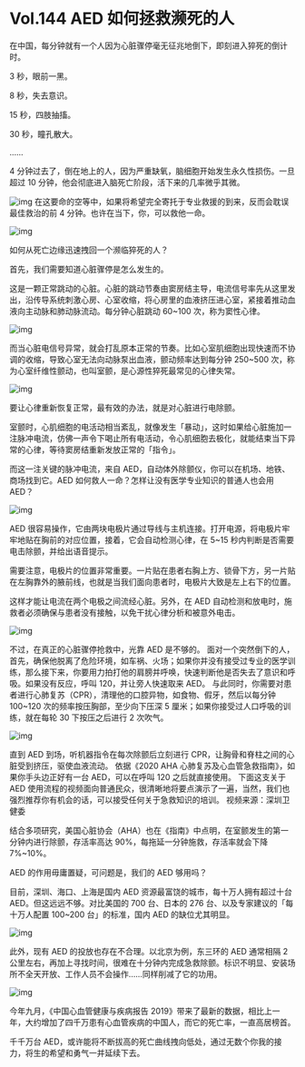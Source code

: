 # Vol.144 AED 如何拯救濒死的人

在中国，每分钟就有一个人因为心脏骤停毫无征兆地倒下，即刻进入猝死的倒计时。


3 秒，眼前一黑。

8 秒，失去意识。

15 秒，四肢抽搐。

30 秒，瞳孔散大。

……




4 分钟过去了，倒在地上的人，因为严重缺氧，脑细胞开始发生永久性损伤。一旦超过 10 分钟，他会彻底进入脑死亡阶段，活下来的几率微乎其微。


![img](https://cdn.jsdelivr.net/gh/just-prog/static/img/202108282030968.png)
在这要命的空等中，如果将希望完全寄托于专业救援的到来，反而会耽误最佳救治的前 4 分钟。也许在当下，你，可以救他一命。

![img](https://mmbiz.qpic.cn/mmbiz_png/SlOqFKqEO4E4IicLxFibb1unpaCqWCIxywFeDKQFYm55s5SomDqCe9BI6AfUBBPRgvDp7JIzQo23xWKp6rxynoYA/640?wx_fmt=png)

如何从死亡边缘迅速拽回一个濒临猝死的人？

首先，我们需要知道心脏骤停是怎么发生的。

这是一颗正常跳动的心脏。心脏的跳动节奏由窦房结主导，电流信号率先从这里发出，沿传导系统刺激心房、心室收缩，将心房里的血液挤压进心室，紧接着推动血液向主动脉和肺动脉流动。每分钟心脏跳动 60~100 次，称为窦性心律。

![img](https://cdn.jsdelivr.net/gh/just-prog/static/img/202108282030627.gif)

而当心脏电信号异常，就会打乱原本正常的节奏。比如心室肌细胞出现快速而不协调的收缩，导致心室无法向动脉泵出血液，颤动频率达到每分钟 250~500 次，称为心室纤维性颤动，也叫室颤，是心源性猝死最常见的心律失常。

![img](https://cdn.jsdelivr.net/gh/just-prog/static/img/202108282030693.gif)

要让心律重新恢复正常，最有效的办法，就是对心脏进行电除颤。

室颤时，心肌细胞的电活动相当紊乱，就像发生「暴动」，这时如果给心脏施加一注脉冲电流，仿佛一声令下喝止所有电活动，令心肌细胞去极化，就能结束当下异常的心律，等待窦房结重新发放正常的「指令」。

而这一注关键的脉冲电流，来自 AED，自动体外除颤仪，你可以在机场、地铁、商场找到它。AED 如何救人一命？怎样让没有医学专业知识的普通人也会用 AED？

![img](https://cdn.jsdelivr.net/gh/just-prog/static/img/202108282030194.png)

AED 很容易操作，它由两块电极片通过导线与主机连接。打开电源，将电极片牢牢地贴在胸前的对应位置，接着，它会自动检测心律，在 5~15 秒内判断是否需要电击除颤，并给出语音提示。

需要注意，电极片的位置非常重要。一片贴在患者右胸上方、锁骨下方，另一片贴在左胸靠外的腋前线，也就是当我们面向患者时，电极片大致是左上右下的位置。

这样才能让电流在两个电极之间流经心脏。另外，在 AED 自动检测和放电时，施救者必须确保与患者没有接触，以免干扰心律分析和被意外电击。

![img](https://cdn.jsdelivr.net/gh/just-prog/static/img/202108282030409.gif)

不过，在真正的心脏骤停抢救中，光靠 AED 是不够的。
面对一个突然倒下的人，首先，确保他脱离了危险环境，如车祸、火场；如果你并没有接受过专业的医学训练，那么接下来，你要用力拍打他的肩膀并呼唤，快速判断他是否失去了意识和呼吸。如果没有反应，呼叫 120，并让旁人快速取来 AED。
与此同时，你需要对患者进行心肺复苏（CPR），清理他的口腔异物，如食物、假牙，然后以每分钟 100~120 次的频率按压胸部，至少向下压深 5 厘米；如果你接受过人口呼吸的训练，就在每轮 30 下按压之后进行 2 次吹气。

![img](https://cdn.jsdelivr.net/gh/just-prog/static/img/202108282030568.gif)

直到 AED 到场，听机器指令在每次除颤后立刻进行 CPR，让胸骨和脊柱之间的心脏受到挤压，驱使血液流动。
依据《2020 AHA 心肺复苏及心血管急救指南》，如果你手头边正好有一台 AED，可以在呼叫 120 之后就直接使用。
下面这支关于 AED 使用流程的视频面向普通民众，很清晰地将要点演示了一遍，当然，我们也强烈推荐你有机会的话，可以接受任何关于急救知识的培训。
视频来源：深圳卫健委

结合多项研究，美国心脏协会（AHA）也在《指南》中点明，在室颤发生的第一分钟内进行除颤，存活率高达 90%，每拖延一分钟施救，存活率就会下降 7%~10%。

AED 的作用毋庸置疑，可问题是，我们的 AED 够用吗？

目前，深圳、海口、上海是国内 AED 资源最富饶的城市，每十万人拥有超过十台 AED。但这远远不够。对比美国的 700 台、日本的 276 台、以及专家建议的「每十万人配置 100~200 台」的标准，国内 AED 的缺位尤其明显。

![img](https://cdn.jsdelivr.net/gh/just-prog/static/img/202108282030229.png)

此外，现有 AED 的投放也存在不合理。以北京为例，东三环的 AED 通常相隔 2 公里左右，再加上寻找时间，很难在十分钟内完成急救除颤。标识不明显、安装场所不全天开放、工作人员不会操作……同样削减了它的功用。

![img](https://cdn.jsdelivr.net/gh/just-prog/static/img/202108282030365.gif)

今年九月，《中国心血管健康与疾病报告 2019》带来了最新的数据，相比上一年，大约增加了四千万患有心血管疾病的中国人，而它的死亡率，一直高居榜首。

千千万台 AED，或许能将不断拔高的死亡曲线拽向低处，通过无数个你我的接力，将生的希望和勇气一并延续下去。



[^1]:中国心血管健康与疾病报告编写组. (2020). 中国心血管健康与疾病报告 2019 概要. 中国循环杂志, 35(9): 833-854.
[^2]: American Heart Association. (2020). 2020 AHA Guidelines for CPR and ECC. Circulation, 142: S366-S468.
[^3]: 吕传柱. (2020). 中国 AED 布局与投放专家共识. 中华急诊医学杂志, 29(8): 1025-1031.

